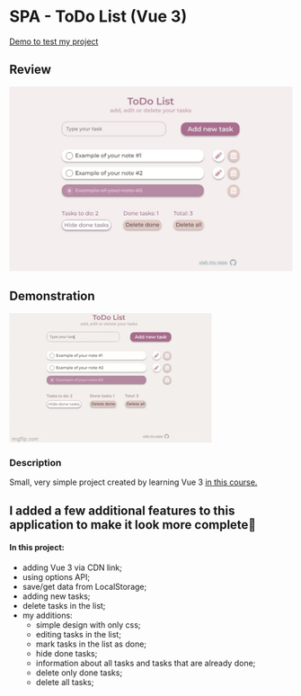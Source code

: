 # SPA - ToDo List (Vue 3)

[Demo to test my project](https://ollaweb.github.io/vue3-notes/)

## Review

![Look at this lovely design](https://github.com/ollaweb/vue3-notes/blob/main/ToDo-List.jpg)

## Demonstration

![Demonstration](https://github.com/ollaweb/vue3-notes/blob/main/demonstration.gif)

### Description

Small, very simple project created by learning Vue 3 [in this course.](https://tocode.ru/courses/vuejs-3-s-nulya-do-rezultata/)

## I added a few additional features to this application to make it look more complete🧐

#### In this project:

- adding Vue 3 via CDN link;
- using options API;
- save/get data from LocalStorage;
- adding new tasks;
- delete tasks in the list;
- my additions:
  - simple design with only css;
  - editing tasks in the list;
  - mark tasks in the list as done;
  - hide done tasks;
  - information about all tasks and tasks that are already done;
  - delete only done tasks;
  - delete all tasks;
